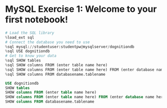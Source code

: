 # MySQL Exercise 1: Welcome to your first notebook!


```python
# Load the SQL library
%load_ext sql
# Connect the database you need to use
%sql mysql://studentuser:studentpw@mysqlserver/dognitiondb
%sql USE dognitiondb
# Get to know your data
%sql SHOW tables
%sql SHOW columns FROM (enter table name here)
%sql SHOW columns FROM (enter table name here) FROM (enter database name here)
%sql SHOW columns FROM databasename.tablename

```
```sql
USE dognitiondb
SHOW tables
SHOW columns FROM (enter table name here)
SHOW columns FROM (enter table name here) FROM (enter database name here)
SHOW columns FROM databasename.tablename
```

























